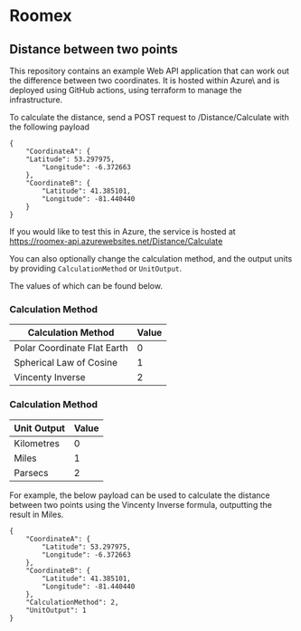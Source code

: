 # Roomex
## Distance between two points

This repository contains an example Web API application that can work out the difference between two coordinates.
It is hosted within Azure\ and is deployed using GitHub actions, using terraform to manage the infrastructure.

To calculate the distance, send a POST request to /Distance/Calculate with the following payload

```
{
	"CoordinateA": {
    "Latitude": 53.297975,
		"Longitude": -6.372663
	},
	"CoordinateB": {
		"Latitude": 41.385101,
		"Longitude": -81.440440
	}
}
```
If you would like to test this in Azure, the service is hosted at
https://roomex-api.azurewebsites.net/Distance/Calculate

You can also optionally change the calculation method, and the output units by providing `CalculationMethod` or `UnitOutput`.

The values of which can be found below.

### Calculation Method

| Calculation Method          | Value |
| --------------------------- | ----- |
| Polar Coordinate Flat Earth | 0     |
| Spherical Law of Cosine     | 1     |
| Vincenty Inverse            | 2     |

### Calculation Method

| Unit Output | Value |
| ----------- | ----- |
| Kilometres  | 0     |
| Miles       | 1     |
| Parsecs     | 2     |

For example, the below payload can be used to calculate the distance between two points using the Vincenty Inverse formula, outputting the result in Miles.

```
{
	"CoordinateA": {
		"Latitude": 53.297975,
		"Longitude": -6.372663
	},
	"CoordinateB": {
		"Latitude": 41.385101,
		"Longitude": -81.440440
	},
	"CalculationMethod": 2,
	"UnitOutput": 1
}
```
